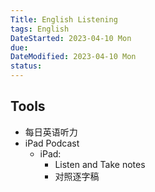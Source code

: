 ```yaml
---
Title: English Listening
tags: English
DateStarted: 2023-04-10 Mon
due:
DateModified: 2023-04-10 Mon
status:
---
```


## Tools

- 每日英语听力
- iPad Podcast
  - iPad:
    - Listen and Take notes
    - 对照逐字稿
